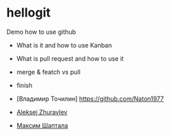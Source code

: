 # hellogit

Demo how to use github

* What is it and how to use Kanban
* What is pull request and how to use it 
* merge & featch vs pull
* finish
* [Владимир Точилин] <https://github.com/Naton1977>

* [Aleksej Zhuravlev](https://github.com/Aleksej-star)
* [Максим Шаптала](https://github.com/javalesson2019)
